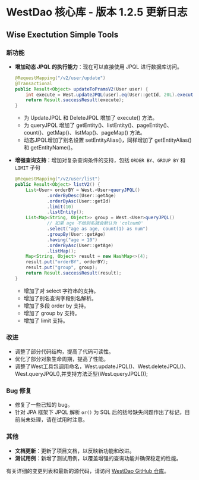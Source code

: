 # WestDao 核心库 - 版本 1.2.5 更新日志

## Wise Exectution  Simple Tools

### 新功能

- **增加动态 JPQL 的执行能力**：现在可以直接使用 JPQL 进行数据库访问。

  ```java
  @RequestMapping("/v2/user/update")
  @Transactional
  public Result<Object> updateToPramsV2(User user) {
      int execute = West.updateJPQL(user).eq(User::getId, 20L).execute();
      return Result.successResult(execute);
  }
  ```

  - 为 UpdateJPQL 和 DeleteJPQL 增加了 execute() 方法。
  - 为 queryJPQL 增加了 getEntity()、listEntity()、pageEntity()、count()、getMap()、listMap()、pageMap() 方法。
  - 动态JPQL增加了别名设置 setEntityAlias()，同样增加了 getEntityAlias() 和 getEntityName()。

- **增强查询支持**：增加对复杂查询条件的支持，包括 `ORDER BY`、`GROUP BY` 和 `LIMIT` 子句

  ```java
  @RequestMapping("/v2/user/list")
  public Result<Object> listV2() {
      List<User> orderBY = West.<User>queryJPQL()
              .orderByDesc(User::getAge)
              .orderByAsc(User::getId)
              .limit(10)
              .listEntity();
      List<Map<String, Object>> group = West.<User>queryJPQL()
              // 如果 age 不给别名就会默认为 'colnum0'
              .select("age as age, count(1) as num")
              .groupBy(User::getAge)
              .having("age > 10")
              .orderByAsc(User::getAge)
              .listMap();
      Map<String, Object> result = new HashMap<>(4);
      result.put("orderBY", orderBY);
      result.put("group", group);
      return Result.successResult(result);
  }
  ```

  - 增加了对 select 字符串的支持。
  - 增加了别名查询字段别名解析。
  - 增加了多段 order by 支持。
  - 增加了 group by 支持。
  - 增加了 limit 支持。

### 改进

- 调整了部分代码结构，提高了代码可读性。
- 优化了部分对象生命周期，提高了性能。
- 调整了West工具包调用命名，West.updateJPQL()、West.deleteJPQL()、West.queryJPQL(),并支持方法泛型(West.<USer>queryJPQL());

### Bug 修复

- 修复了一些已知的 bug。
- 针对 JPA 框架下 JPQL 解析 `or()` 为 SQL 后的括号缺失问题作出了标记，目前尚未处理，请在试用时注意。

### 其他

- **文档更新**：更新了项目文档，以反映新功能和改进。
- **测试用例**：新增了测试用例，以覆盖增强的查询功能并确保稳定的性能。

有关详细的变更列表和最新的源代码，请访问 [WestDao GitHub 仓库](https://github.com/westwong/westDao)。
